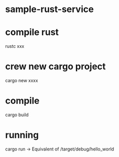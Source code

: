 # sample-rust-service

# compile rust
rustc xxx

# crew new cargo project
cargo new xxxx

# compile
cargo build

# running
cargo run
-> Equivalent of /target/debug/hello_world